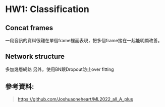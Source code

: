 # HW1: Classification

## Concat frames
一段音訊的資料很難在單個frame裡面表現，把多個frame接在一起能明顯改善。

## Network structure
多加幾層網路
另外，使用BN跟Dropout防止over fitting

## 參考資料:
> https://github.com/Joshuaoneheart/ML2022_all_A_plus

